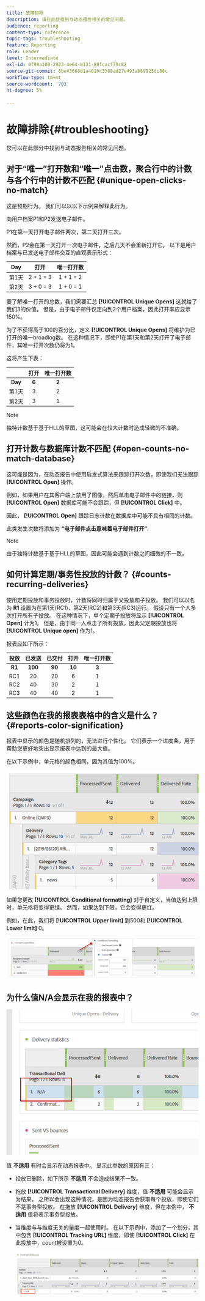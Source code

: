 ```yaml
---
title: 故障排除
description: 请在此处找到与动态报告相关的常见问题。
audience: reporting
content-type: reference
topic-tags: troubleshooting
feature: Reporting
role: Leader
level: Intermediate
exl-id: 0f99a109-2923-4e64-8131-80fcacf79c82
source-git-commit: 8be43668d1a4610c3388ad27e493a689925dc88c
workflow-type: tm+mt
source-wordcount: '703'
ht-degree: 5%

---
```


# 故障排除{#troubleshooting}

您可以在此部分中找到与动态报告相关的常见问题。

## 对于“唯一”打开数和“唯一”点击数，聚合行中的计数与各个行中的计数不匹配 {#unique-open-clicks-no-match}

这是预期行为。
我们可以以以下示例来解释此行为。

向用户档案P1和P2发送电子邮件。

P1在第一天打开电子邮件两次，第二天打开三次。

然而，P2会在第一天打开一次电子邮件，之后几天不会重新打开它。
以下是用户档案与已发送电子邮件交互的直观表示形式：

<table> 
 <thead> 
  <tr> 
   <th align="center"> <strong>Day</strong> <br /> </th> 
   <th align="center"> <strong>打开</strong> <br /> </th> 
   <th align="center"> <strong>唯一打开数</strong> <br /> </th> 
  </tr> 
 </thead> 
 <tbody> 
  <tr> 
   <td align="center"> 第1天<br /> </td> 
   <td align="center"> 2 + 1 = 3<br /> </td> 
   <td align="center"> 1 + 1 = 2<br /> </td> 
  </tr> 
  <tr> 
   <td align="center"> 第2天<br /> </td> 
   <td align="center"> 3 + 0 = 3<br /> </td> 
   <td align="center"> 1 + 0 = 1<br /> </td> 
  </tr>
 </tbody> 
</table>

要了解唯一打开的总数，我们需要汇总 **[!UICONTROL Unique Opens]** 这就给了我们3的价值。 但是，由于电子邮件仅定向到2个用户档案，因此打开率应显示150%。

为了不获得高于100的百分比，定义 **[!UICONTROL Unique Opens]** 将维护为已打开的唯一broadlog数。 在这种情况下，即使P1在第1天和第2天打开了电子邮件，其唯一打开次数仍将为1。

这将产生下表：

<table> 
 <thead> 
  <tr> 
   <th align="center"> <strong></strong> <br /> </th> 
   <th align="center"> <strong>打开</strong> <br /> </th> 
   <th align="center"> <strong>唯一打开数</strong> <br /> </th> 
  </tr> 
 </thead> 
 <tbody> 
  <tr> 
   <td align="center"> <strong> Day </strong><br /> </td> 
   <td align="center"> <strong> 6 </strong><br /> </td> 
   <td align="center"> <strong> 2</strong><br /> </td>
  </tr> 
  <tr> 
   <td align="center"> 第1天<br /> </td> 
   <td align="center"> 3<br /> </td> 
   <td align="center"> 2<br /> </td>
  </tr> 
  <tr> 
   <td align="center"> 第2天<br /> </td> 
   <td align="center"> 3<br /> </td> 
   <td align="center"> 1<br /> </td> 
  </tr> 
 </tbody> 
</table>

>[!NOTE]
>
>独特计数基于基于HLL的草图，这可能会在较大计数时造成轻微的不准确。

## 打开计数与数据库计数不匹配 {#open-counts-no-match-database}

这可能是因为，在动态报告中使用启发式算法来跟踪打开次数，即使我们无法跟踪 **[!UICONTROL Open]** 操作。

例如，如果用户在其客户端上禁用了图像，然后单击电子邮件中的链接，则 **[!UICONTROL Open]** 数据库可能不会跟踪，但 **[!UICONTROL Click]** 中。

因此， **[!UICONTROL Open]** 跟踪日志计数在数据库中可能不具有相同的计数。

此类发生次数将添加为 **“电子邮件点击意味着电子邮件打开”**.

>[!NOTE]
>
>由于独特计数基于基于HLL的草图，因此可能会遇到计数之间细微的不一致。

## 如何计算定期/事务性投放的计数？ {#counts-recurring-deliveries}

使用定期投放和事务投放时，计数将同时归属于父投放和子投放。
我们可以以名为 **R1** 设置为在第1天(RC1)、第2天(RC2)和第3天(RC3)运行。
假设只有一个人多次打开所有子投放。 在这种情况下，单个定期子投放将显示 **[!UICONTROL Open]** 计为1。
但是，由于同一人点击了所有投放，因此父定期投放也将 **[!UICONTROL Unique open]** 作为1。

报表应如下所示：

<table> 
 <thead> 
  <tr> 
   <th align="center"> <strong>投放</strong> <br /> </th> 
   <th align="center"> <strong>已发送</strong> <br /> </th> 
   <th align="center"> <strong>已交付</strong> <br /> </th>
   <th align="center"> <strong>打开</strong> <br /> </th> 
   <th align="center"> <strong>唯一打开数</strong> <br /> </th>
  </tr> 
 </thead> 
 <tbody> 
  <tr> 
   <td align="center"> <strong>R1</strong><br/> </td> 
   <td align="center"> <strong>100</strong><br/> </td> 
   <td align="center"> <strong>90</strong><br/> </td> 
   <td align="center"> <strong>10</strong><br/> </td> 
   <td align="center"> <strong>3</strong><br/> </td> 
  </tr> 
  <tr> 
   <td align="center"> RC1<br/> </td> 
   <td align="center"> 20<br /> </td> 
   <td align="center"> 20<br /> </td> 
   <td align="center"> 6<br /> </td> 
   <td align="center"> 1<br /> </td> 
  </tr>
    <tr> 
   <td align="center"> RC2<br /> </td> 
   <td align="center"> 40<br /> </td> 
   <td align="center"> 30<br /> </td> 
   <td align="center"> 2<br /> </td> 
   <td align="center"> 1<br /> </td> 
  </tr> 
    <tr> 
   <td align="center"> RC3<br /> </td> 
   <td align="center"> 40<br /> </td> 
   <td align="center"> 40<br /> </td> 
   <td align="center"> 2<br /> </td> 
   <td align="center"> 1<br /> </td> 
  </tr> 
 </tbody> 
</table>

## 这些颜色在我的报表表格中的含义是什么？ {#reports-color-signification}

报表中显示的颜色是随机排列的，无法进行个性化。 它们表示一个进度条，用于帮助您更好地突出显示报表中达到的最大值。

在以下示例中，单元格的颜色相同，因为其值为100%。

![](assets/troubleshooting_1.png)

如果您更改 **[!UICONTROL Conditional formatting]** 对于自定义，当值达到上限时，单元格将变得更绿。 然而，如果达到下限，它会变得更红。

例如，在此，我们将 **[!UICONTROL Upper limit]** 到500和 **[!UICONTROL Lower limit]** 0。

![](assets/troubleshooting_2.png)

## 为什么值N/A会显示在我的报表中？

![](assets/troubleshooting_3.png)

值 **不适用** 有时会显示在动态报表中。 显示此参数的原因有三：

* 投放已删除，如下所示 **不适用** 不会造成结果不一致。
* 拖放 **[!UICONTROL Transactional Delivery]** 维度，值 **不适用** 可能会显示为结果。 之所以会出现这种情况，是因为动态报告会获取每个投放，即使它们不是事务型投放。 在拖放 **[!UICONTROL Delivery]** 维度，但在本例中， **不适用** 值将表示事务型投放。
* 当维度与与维度无关的量度一起使用时。 在以下示例中，添加了一个划分，其中包含 **[!UICONTROL Tracking URL]** 维度，即使 **[!UICONTROL Click]** 在此投放中，count被设置为0。

   ![](assets/troubleshooting_4.png)

